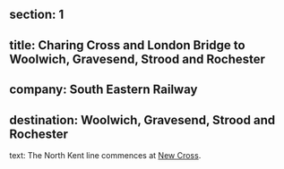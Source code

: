 ﻿section: 1
----
title: Charing Cross and London Bridge to Woolwich, Gravesend, Strood and Rochester
----
company: South Eastern Railway
----
destination: Woolwich, Gravesend, Strood and Rochester
----
text: The North Kent line commences at [New Cross](/stations/new-cross).